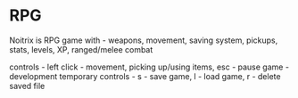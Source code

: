 # RPG
Noitrix is RPG game with - weapons, movement, saving system, pickups, stats, levels, XP, ranged/melee combat

controls - left click - movement, picking up/using items, esc - pause game
		 - development temporary controls - s - save game, l - load game, r - delete saved file